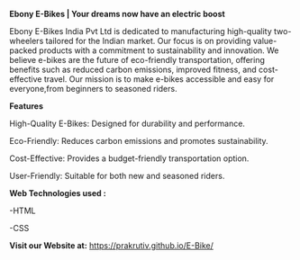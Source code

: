 **Ebony E-Bikes | Your dreams now have an electric boost**



Ebony E-Bikes India Pvt Ltd is dedicated to manufacturing high-quality two-wheelers tailored for the Indian market. Our focus is on providing value-packed products with a commitment to sustainability and innovation. We believe e-bikes are the future of eco-friendly transportation, offering benefits such as reduced carbon emissions, improved fitness, and cost-effective travel. Our mission is to make e-bikes accessible and easy for everyone,from beginners to seasoned riders.


**Features**

High-Quality E-Bikes: Designed for durability and performance.

Eco-Friendly: Reduces carbon emissions and promotes sustainability.

Cost-Effective: Provides a budget-friendly transportation option.

User-Friendly: Suitable for both new and seasoned riders.

**Web Technologies used :**

-HTML

-CSS

**Visit our Website at:**
https://prakrutiv.github.io/E-Bike/











